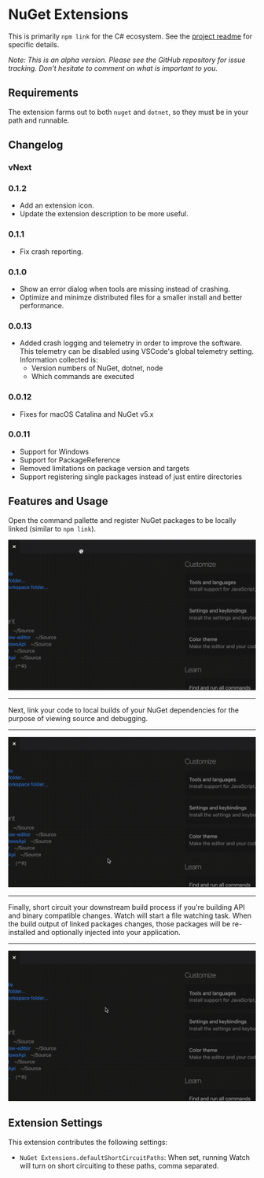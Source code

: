 # NuGet Extensions

This is primarily `npm link` for the C# ecosystem. See the [project readme](https://github.com/randymarsh77/nuget-extensions) for specific details.

_Note: This is an alpha version. Please see the GitHub repository for issue tracking. Don't hesitate to comment on what is important to you._

## Requirements

The extension farms out to both `nuget` and `dotnet`, so they must be in your path and runnable.

## Changelog

### vNext

### 0.1.2

- Add an extension icon.
- Update the extension description to be more useful.

### 0.1.1

- Fix crash reporting.

### 0.1.0

- Show an error dialog when tools are missing instead of crashing.
- Optimize and minimze distributed files for a smaller install and better performance.

### 0.0.13

- Added crash logging and telemetry in order to improve the software. This telemetry can be disabled using VSCode's global telemetry setting. Information collected is:
  - Version numbers of NuGet, dotnet, node
  - Which commands are executed

### 0.0.12

- Fixes for macOS Catalina and NuGet v5.x

### 0.0.11

- Support for Windows
- Support for PackageReference
- Removed limitations on package version and targets
- Support registering single packages instead of just entire directories

## Features and Usage

Open the command pallette and register NuGet packages to be locally linked (similar to `npm link`).

![](https://raw.githubusercontent.com/randymarsh77/nuget-extensions/master/packages/vscode/images/RegisterPackages.gif)

<hr>

Next, link your code to local builds of your NuGet dependencies for the purpose of viewing source and debugging.

<hr>

![](https://raw.githubusercontent.com/randymarsh77/nuget-extensions/master/packages/vscode/images/LinkProjects.gif)

<hr>

Finally, short circuit your downstream build process if you're building API and binary compatible changes. Watch will start a file watching task. When the build output of linked packages changes, those packages will be re-installed and optionally injected into your application.

<hr>

![](https://raw.githubusercontent.com/randymarsh77/nuget-extensions/master/packages/vscode/images/WatchLinks.gif)

## Extension Settings

This extension contributes the following settings:

- `NuGet Extensions.defaultShortCircuitPaths`: When set, running Watch will turn on short circuiting to these paths, comma separated.
